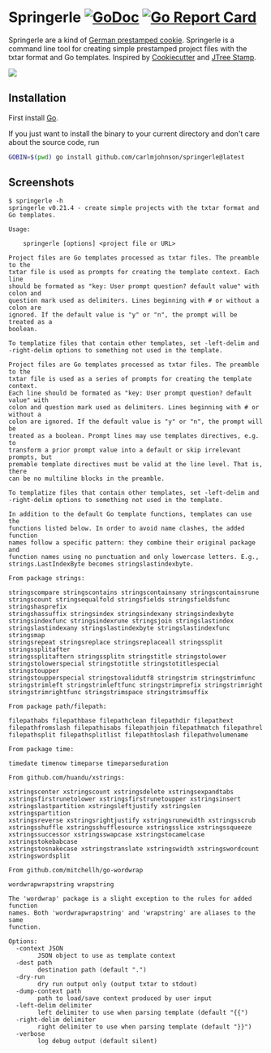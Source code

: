 # Springerle [![GoDoc](https://godoc.org/github.com/carlmjohnson/springerle?status.svg)](https://godoc.org/github.com/carlmjohnson/springerle) [![Go Report Card](https://goreportcard.com/badge/github.com/carlmjohnson/springerle)](https://goreportcard.com/report/github.com/carlmjohnson/springerle)

Springerle are a kind of [German prestamped cookie](https://drawinglinks.substack.com/p/springerle-cookies). Springerle is a command line tool for creating simple prestamped project files with the txtar format and Go templates. Inspired by [Cookiecutter](https://cookiecutter.readthedocs.io/) and [JTree Stamp](https://github.com/publicdomaincompany/jtree/tree/master/langs/stamp).

![](images/springerle.jpeg)

## Installation

First install [Go](http://golang.org).

If you just want to install the binary to your current directory and don't care about the source code, run

```bash
GOBIN=$(pwd) go install github.com/carlmjohnson/springerle@latest
```

## Screenshots

```
$ springerle -h
springerle v0.21.4 - create simple projects with the txtar format and Go templates.

Usage:

    springerle [options] <project file or URL>

Project files are Go templates processed as txtar files. The preamble to the
txtar file is used as prompts for creating the template context. Each line
should be formated as "key: User prompt question? default value" with colon and
question mark used as delimiters. Lines beginning with # or without a colon are
ignored. If the default value is "y" or "n", the prompt will be treated as a
boolean.

To templatize files that contain other templates, set -left-delim and
-right-delim options to something not used in the template.

Project files are Go templates processed as txtar files. The preamble to the
txtar file is used as a series of prompts for creating the template context.
Each line should be formated as "key: User prompt question? default value" with
colon and question mark used as delimiters. Lines beginning with # or without a
colon are ignored. If the default value is "y" or "n", the prompt will be
treated as a boolean. Prompt lines may use templates directives, e.g. to
transform a prior prompt value into a default or skip irrelevant prompts, but
premable template directives must be valid at the line level. That is, there
can be no multiline blocks in the preamble.

To templatize files that contain other templates, set -left-delim and
-right-delim options to something not used in the template.

In addition to the default Go template functions, templates can use the
functions listed below. In order to avoid name clashes, the added function
names follow a specific pattern: they combine their original package and
function names using no punctuation and only lowercase letters. E.g.,
strings.LastIndexByte becomes stringslastindexbyte.

From package strings:

stringscompare stringscontains stringscontainsany stringscontainsrune
stringscount stringsequalfold stringsfields stringsfieldsfunc stringshasprefix
stringshassuffix stringsindex stringsindexany stringsindexbyte
stringsindexfunc stringsindexrune stringsjoin stringslastindex
stringslastindexany stringslastindexbyte stringslastindexfunc stringsmap
stringsrepeat stringsreplace stringsreplaceall stringssplit stringssplitafter
stringssplitaftern stringssplitn stringstitle stringstolower
stringstolowerspecial stringstotitle stringstotitlespecial stringstoupper
stringstoupperspecial stringstovalidutf8 stringstrim stringstrimfunc
stringstrimleft stringstrimleftfunc stringstrimprefix stringstrimright
stringstrimrightfunc stringstrimspace stringstrimsuffix

From package path/filepath:

filepathabs filepathbase filepathclean filepathdir filepathext
filepathfromslash filepathisabs filepathjoin filepathmatch filepathrel
filepathsplit filepathsplitlist filepathtoslash filepathvolumename

From package time:

timedate timenow timeparse timeparseduration

From github.com/huandu/xstrings:

xstringscenter xstringscount xstringsdelete xstringsexpandtabs
xstringsfirstrunetolower xstringsfirstrunetoupper xstringsinsert
xstringslastpartition xstringsleftjustify xstringslen xstringspartition
xstringsreverse xstringsrightjustify xstringsrunewidth xstringsscrub
xstringsshuffle xstringsshufflesource xstringsslice xstringssqueeze
xstringssuccessor xstringsswapcase xstringstocamelcase xstringstokebabcase
xstringstosnakecase xstringstranslate xstringswidth xstringswordcount
xstringswordsplit

From github.com/mitchellh/go-wordwrap

wordwrapwrapstring wrapstring

The 'wordwrap' package is a slight exception to the rules for added function
names. Both 'wordwrapwrapstring' and 'wrapstring' are aliases to the same
function.

Options:
  -context JSON
        JSON object to use as template context
  -dest path
        destination path (default ".")
  -dry-run
        dry run output only (output txtar to stdout)
  -dump-context path
        path to load/save context produced by user input
  -left-delim delimiter
        left delimiter to use when parsing template (default "{{")
  -right-delim delimiter
        right delimiter to use when parsing template (default "}}")
  -verbose
        log debug output (default silent)
```
